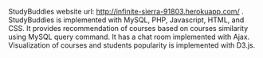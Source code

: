 StudyBuddies website url: http://infinite-sierra-91803.herokuapp.com/ .
StudyBuddies is implemented with MySQL, PHP, Javascript, HTML, and CSS.
It provides recommendation of courses based on courses similarity using MySQL query command. 
It has a chat room implemented with Ajax.
Visualization of courses and students popularity is implemented with D3.js.

